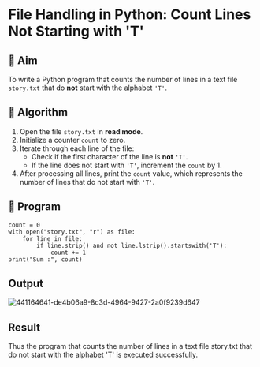 # File Handling in Python: Count Lines Not Starting with 'T'

## 🎯 Aim
To write a Python program that counts the number of lines in a text file `story.txt` that do **not** start with the alphabet `'T'`.

## 🧠 Algorithm
1. Open the file `story.txt` in **read mode**.
2. Initialize a counter `count` to zero.
3. Iterate through each line of the file:
   - Check if the first character of the line is **not** `'T'`.
   - If the line does not start with `'T'`, increment the `count` by 1.
4. After processing all lines, print the `count` value, which represents the number of lines that do not start with `'T'`.

## 🧾 Program
```
count = 0
with open("story.txt", "r") as file:
    for line in file:
        if line.strip() and not line.lstrip().startswith('T'):
            count += 1
print("Sum :", count)
```

## Output
![441164641-de4b06a9-8c3d-4964-9427-2a0f9239d647](https://github.com/user-attachments/assets/2fbec9dd-d7e2-4a10-a0c8-801a86e4369c)

## Result
Thus the program that counts the number of lines in a text file story.txt that do not start with the alphabet 'T' is executed successfully.

